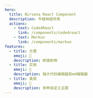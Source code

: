 ```yaml
---
hero:
  title: Nirvana React Component
  description: 牛蛙呐组件库
  actions:
    - text: Code4React
      link: /components/code4react
    - text: Markun
      link: /components/markun
features:
  - title: 方便
    emoji: 💎
    description: 即插即用
  - title: 实用
    emoji: 🌈
    description: 强大代码编辑器和md编辑器
  - title: 美观
    emoji: 🚀
    description: 多种自定义主题
---
```

